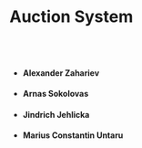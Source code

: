 
# Auction System

<br><br>

* #### Alexander Zahariev 
* #### Arnas Sokolovas
* #### Jindrich Jehlicka
* #### Marius Constantin Untaru
